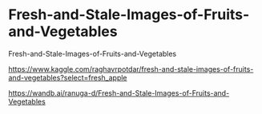 # Fresh-and-Stale-Images-of-Fruits-and-Vegetables
Fresh-and-Stale-Images-of-Fruits-and-Vegetables

https://www.kaggle.com/raghavrpotdar/fresh-and-stale-images-of-fruits-and-vegetables?select=fresh_apple

https://wandb.ai/ranuga-d/Fresh-and-Stale-Images-of-Fruits-and-Vegetables
